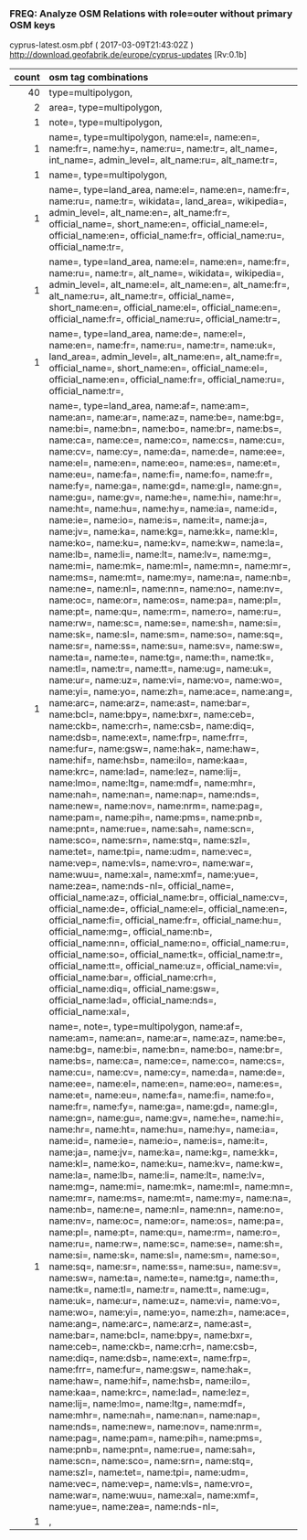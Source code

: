  
### FREQ: Analyze OSM Relations with role=outer without primary OSM keys 
cyprus-latest.osm.pbf ( 2017-03-09T21:43:02Z ) http://download.geofabrik.de/europe/cyprus-updates [Rv:0.1b]
 
|  count  |  osm tag combinations 
|  -----: | :---------------------------
|     40  |  type=multipolygon, 
|      2  |  area=, type=multipolygon, 
|      1  |  note=, type=multipolygon, 
|      1  |  name=, type=multipolygon, name:el=, name:en=, name:fr=, name:hy=, name:ru=, name:tr=, alt_name=, int_name=, admin_level=, alt_name:ru=, alt_name:tr=, 
|      1  |  name=, type=multipolygon, 
|      1  |  name=, type=land_area, name:el=, name:en=, name:fr=, name:ru=, name:tr=, wikidata=, land_area=, wikipedia=, admin_level=, alt_name:en=, alt_name:fr=, official_name=, short_name:en=, official_name:el=, official_name:en=, official_name:fr=, official_name:ru=, official_name:tr=, 
|      1  |  name=, type=land_area, name:el=, name:en=, name:fr=, name:ru=, name:tr=, alt_name=, wikidata=, wikipedia=, admin_level=, alt_name:el=, alt_name:en=, alt_name:fr=, alt_name:ru=, alt_name:tr=, official_name=, short_name:en=, official_name:el=, official_name:en=, official_name:fr=, official_name:ru=, official_name:tr=, 
|      1  |  name=, type=land_area, name:de=, name:el=, name:en=, name:fr=, name:ru=, name:tr=, name:uk=, land_area=, admin_level=, alt_name:en=, alt_name:fr=, official_name=, short_name:en=, official_name:el=, official_name:en=, official_name:fr=, official_name:ru=, official_name:tr=, 
|      1  |  name=, type=land_area, name:af=, name:am=, name:an=, name:ar=, name:az=, name:be=, name:bg=, name:bi=, name:bn=, name:bo=, name:br=, name:bs=, name:ca=, name:ce=, name:co=, name:cs=, name:cu=, name:cv=, name:cy=, name:da=, name:de=, name:ee=, name:el=, name:en=, name:eo=, name:es=, name:et=, name:eu=, name:fa=, name:fi=, name:fo=, name:fr=, name:fy=, name:ga=, name:gd=, name:gl=, name:gn=, name:gu=, name:gv=, name:he=, name:hi=, name:hr=, name:ht=, name:hu=, name:hy=, name:ia=, name:id=, name:ie=, name:io=, name:is=, name:it=, name:ja=, name:jv=, name:ka=, name:kg=, name:kk=, name:kl=, name:ko=, name:ku=, name:kv=, name:kw=, name:la=, name:lb=, name:li=, name:lt=, name:lv=, name:mg=, name:mi=, name:mk=, name:ml=, name:mn=, name:mr=, name:ms=, name:mt=, name:my=, name:na=, name:nb=, name:ne=, name:nl=, name:nn=, name:no=, name:nv=, name:oc=, name:or=, name:os=, name:pa=, name:pl=, name:pt=, name:qu=, name:rm=, name:ro=, name:ru=, name:rw=, name:sc=, name:se=, name:sh=, name:si=, name:sk=, name:sl=, name:sm=, name:so=, name:sq=, name:sr=, name:ss=, name:su=, name:sv=, name:sw=, name:ta=, name:te=, name:tg=, name:th=, name:tk=, name:tl=, name:tr=, name:tt=, name:ug=, name:uk=, name:ur=, name:uz=, name:vi=, name:vo=, name:wo=, name:yi=, name:yo=, name:zh=, name:ace=, name:ang=, name:arc=, name:arz=, name:ast=, name:bar=, name:bcl=, name:bpy=, name:bxr=, name:ceb=, name:ckb=, name:crh=, name:csb=, name:diq=, name:dsb=, name:ext=, name:frp=, name:frr=, name:fur=, name:gsw=, name:hak=, name:haw=, name:hif=, name:hsb=, name:ilo=, name:kaa=, name:krc=, name:lad=, name:lez=, name:lij=, name:lmo=, name:ltg=, name:mdf=, name:mhr=, name:nah=, name:nan=, name:nap=, name:nds=, name:new=, name:nov=, name:nrm=, name:pag=, name:pam=, name:pih=, name:pms=, name:pnb=, name:pnt=, name:rue=, name:sah=, name:scn=, name:sco=, name:srn=, name:stq=, name:szl=, name:tet=, name:tpi=, name:udm=, name:vec=, name:vep=, name:vls=, name:vro=, name:war=, name:wuu=, name:xal=, name:xmf=, name:yue=, name:zea=, name:nds-nl=, official_name=, official_name:az=, official_name:br=, official_name:cv=, official_name:de=, official_name:el=, official_name:en=, official_name:fi=, official_name:fr=, official_name:hu=, official_name:mg=, official_name:nb=, official_name:nn=, official_name:no=, official_name:ru=, official_name:so=, official_name:tk=, official_name:tr=, official_name:tt=, official_name:uz=, official_name:vi=, official_name:bar=, official_name:crh=, official_name:diq=, official_name:gsw=, official_name:lad=, official_name:nds=, official_name:xal=, 
|      1  |  name=, note=, type=multipolygon, name:af=, name:am=, name:an=, name:ar=, name:az=, name:be=, name:bg=, name:bi=, name:bn=, name:bo=, name:br=, name:bs=, name:ca=, name:ce=, name:co=, name:cs=, name:cu=, name:cv=, name:cy=, name:da=, name:de=, name:ee=, name:el=, name:en=, name:eo=, name:es=, name:et=, name:eu=, name:fa=, name:fi=, name:fo=, name:fr=, name:fy=, name:ga=, name:gd=, name:gl=, name:gn=, name:gu=, name:gv=, name:he=, name:hi=, name:hr=, name:ht=, name:hu=, name:hy=, name:ia=, name:id=, name:ie=, name:io=, name:is=, name:it=, name:ja=, name:jv=, name:ka=, name:kg=, name:kk=, name:kl=, name:ko=, name:ku=, name:kv=, name:kw=, name:la=, name:lb=, name:li=, name:lt=, name:lv=, name:mg=, name:mi=, name:mk=, name:ml=, name:mn=, name:mr=, name:ms=, name:mt=, name:my=, name:na=, name:nb=, name:ne=, name:nl=, name:nn=, name:no=, name:nv=, name:oc=, name:or=, name:os=, name:pa=, name:pl=, name:pt=, name:qu=, name:rm=, name:ro=, name:ru=, name:rw=, name:sc=, name:se=, name:sh=, name:si=, name:sk=, name:sl=, name:sm=, name:so=, name:sq=, name:sr=, name:ss=, name:su=, name:sv=, name:sw=, name:ta=, name:te=, name:tg=, name:th=, name:tk=, name:tl=, name:tr=, name:tt=, name:ug=, name:uk=, name:ur=, name:uz=, name:vi=, name:vo=, name:wo=, name:yi=, name:yo=, name:zh=, name:ace=, name:ang=, name:arc=, name:arz=, name:ast=, name:bar=, name:bcl=, name:bpy=, name:bxr=, name:ceb=, name:ckb=, name:crh=, name:csb=, name:diq=, name:dsb=, name:ext=, name:frp=, name:frr=, name:fur=, name:gsw=, name:hak=, name:haw=, name:hif=, name:hsb=, name:ilo=, name:kaa=, name:krc=, name:lad=, name:lez=, name:lij=, name:lmo=, name:ltg=, name:mdf=, name:mhr=, name:nah=, name:nan=, name:nap=, name:nds=, name:new=, name:nov=, name:nrm=, name:pag=, name:pam=, name:pih=, name:pms=, name:pnb=, name:pnt=, name:rue=, name:sah=, name:scn=, name:sco=, name:srn=, name:stq=, name:szl=, name:tet=, name:tpi=, name:udm=, name:vec=, name:vep=, name:vls=, name:vro=, name:war=, name:wuu=, name:xal=, name:xmf=, name:yue=, name:zea=, name:nds-nl=, 
|      1  |  , 
 
